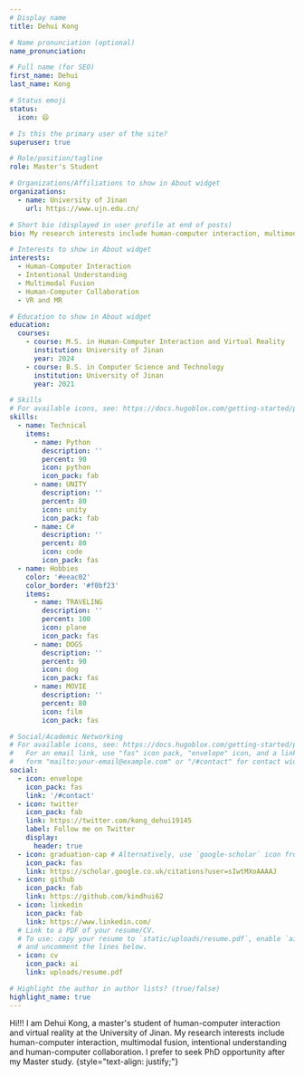 ```yaml
---
# Display name
title: Dehui Kong

# Name pronunciation (optional)
name_pronunciation: 

# Full name (for SEO)
first_name: Dehui
last_name: Kong

# Status emoji
status:
  icon: 😄

# Is this the primary user of the site?
superuser: true

# Role/position/tagline
role: Master's Student

# Organizations/Affiliations to show in About widget
organizations:
  - name: University of Jinan
    url: https://www.ujn.edu.cn/

# Short bio (displayed in user profile at end of posts)
bio: My research interests include human-computer interaction, multimodal fusion, intentional understanding and human-computer collaboration.

# Interests to show in About widget
interests:
  - Human-Computer Interaction
  - Intentional Understanding
  - Multimodal Fusion
  - Human-Computer Collaboration
  - VR and MR

# Education to show in About widget
education:
  courses:
    - course: M.S. in Human-Computer Interaction and Virtual Reality
      institution: University of Jinan
      year: 2024
    - course: B.S. in Computer Science and Technology
      institution: University of Jinan
      year: 2021

# Skills
# For available icons, see: https://docs.hugoblox.com/getting-started/page-builder/#icons
skills:
  - name: Technical
    items:
      - name: Python
        description: ''
        percent: 90
        icon: python
        icon_pack: fab
      - name: UNITY
        description: ''
        percent: 80
        icon: unity
        icon_pack: fab
      - name: C#
        description: ''
        percent: 80
        icon: code
        icon_pack: fas
  - name: Hobbies
    color: '#eeac02'
    color_border: '#f0bf23'
    items:
      - name: TRAVELING
        description: ''
        percent: 100
        icon: plane
        icon_pack: fas
      - name: DOGS
        description: ''
        percent: 90
        icon: dog
        icon_pack: fas
      - name: MOVIE
        description: ''
        percent: 80
        icon: film
        icon_pack: fas

# Social/Academic Networking
# For available icons, see: https://docs.hugoblox.com/getting-started/page-builder/#icons
#   For an email link, use "fas" icon pack, "envelope" icon, and a link in the
#   form "mailto:your-email@example.com" or "/#contact" for contact widget.
social:
  - icon: envelope
    icon_pack: fas
    link: '/#contact'
  - icon: twitter
    icon_pack: fab
    link: https://twitter.com/kong_dehui19145
    label: Follow me on Twitter
    display:
      header: true
  - icon: graduation-cap # Alternatively, use `google-scholar` icon from `ai` icon pack
    icon_pack: fas
    link: https://scholar.google.co.uk/citations?user=sIwtMXoAAAAJ
  - icon: github
    icon_pack: fab
    link: https://github.com/kindhui62
  - icon: linkedin
    icon_pack: fab
    link: https://www.linkedin.com/
  # Link to a PDF of your resume/CV.
  # To use: copy your resume to `static/uploads/resume.pdf`, enable `ai` icons in `params.yaml`,
  # and uncomment the lines below.
  - icon: cv
    icon_pack: ai
    link: uploads/resume.pdf

# Highlight the author in author lists? (true/false)
highlight_name: true
---
```


Hi!!! I am Dehui Kong, a master's student of human-computer interaction and virtual reality at the University of Jinan.
My research interests include human-computer interaction, multimodal fusion, intentional understanding and human-computer collaboration.
I prefer to seek PhD opportunity after my Master study.
{style="text-align: justify;"}
